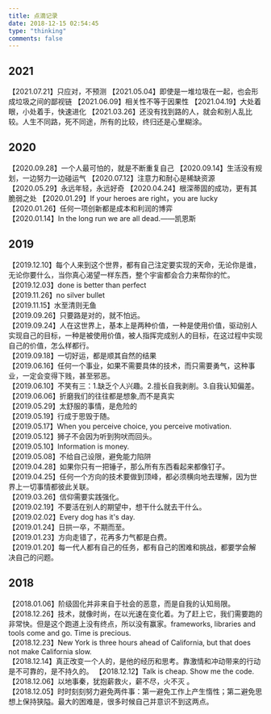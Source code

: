 ```yaml
---
title: 点滴记录
date: 2018-12-15 02:54:45
type: "thinking"
comments: false
---
```

## 2021
【2021.07.21】只应对，不预测
【2021.05.04】即使是一堆垃圾在一起，也会形成垃圾之间的鄙视链
【2021.06.09】相关性不等于因果性
【2021.04.19】大处着眼，小处着手，快速进化
【2021.03.26】还没有找到路的人，就会和别人乱比较。人生不同路，死不同途，所有的比较，终归还是心里糊涂。

## 2020
【2020.09.28】一个人最可怕的，就是不断重复自己
【2020.09.14】生活没有规划，一边努力一边碰运气
【2020.07.12】注意力和耐心是稀缺资源
【2020.05.29】永远年轻，永远好奇
【2020.04.24】根深蒂固的成功，更有其脆弱之处
【2020.01.29】If your heroes are right，you are lucky  
【2020.01.26】任何一项创新都是成本和利润的博弈  
【2020.01.14】In the long run we are all dead.——凯恩斯

## 2019
【2019.12.10】每个人来到这个世界，都有自己注定要实现的天命，无论你是谁，无论你要什么，当你真心渴望一样东西，整个宇宙都会合力来帮你的忙。  
【2019.12.03】done is better than perfect  
【2019.11.26】no silver bullet  
【2019.11.15】水至清则无鱼  
【2019.09.26】只要路是对的，就不怕远。  
【2019.09.24】人在这世界上，基本上是两种价值，一种是使用价值，驱动别人实现自己的目标，一种是被使用价值，被人指挥完成别人的目标，在这过程中实现自己的价值，怎么样都行。  
【2019.09.18】一切好运，都是顺其自然的结果  
【2019.06.16】任何一个事业，如果不需要具体的技术，而只需要勇气，这种事业，一定会变得下贱，甚至邪恶。  
【2019.06.10】不笑有三：1.缺乏个人兴趣。2.擅长自我剥削。3.自我认知偏差。  
【2019.06.06】折磨我们的往往都是想象,而不是真实  
【2019.05.29】太舒服的事情，是危险的  
【2019.05.19】行成于思毁于随。  
【2019.05.17】When you perceive choice, you perceive motivation.  
【2019.05.12】狮子不会因为听到狗吠而回头。  
【2019.05.10】Information is money.  
【2019.05.08】不给自己设限，避免能力陷阱  
【2019.04.28】如果你只有一把锤子，那么所有东西看起来都像钉子。  
【2019.04.25】任何一个方向的技术要做到顶峰，都必须横向地去理解，因为世界上一切事情都彼此关联。  
【2019.03.26】信仰需要实践强化。  
【2019.02.19】不要活在别人的期望中，想干什么就去干什么。  
【2019.02.02】Every dog has it's day.  
【2019.01.24】日拱一卒，不期而至。  
【2019.01.23】方向走错了，花再多力气都是白费。  
【2019.01.20】每一代人都有自己的任务，都有自己的困难和挑战，都要学会解决自己的问题。  

## 2018
【2018.01.06】阶级固化并非来自于社会的恶意，而是自我的认知局限。   
【2018.12.26】技术，就像时尚，在以光速在变化着。为了赶上它，我们需要跑的非常快。但是这个跑道上没有终点，所以没有赢家。frameworks, libraries and tools come and go. Time is precious.  
【2018.12.23】New York is three hours ahead of California, but that does not make California slow.  
【2018.12.14】真正改变一个人的，是他的经历和思考。靠激情和冲动带来的行动是不可靠的，是不持久的。
【2018.12.12】Talk is cheap. Show me the code.  
【2018.12.06】以地事秦，犹抱薪救火，薪不尽，火不灭 ​​​。​  
【2018.12.05】时时刻刻努力避免两件事：第一避免工作上产生惰性；第二避免思想上保持狭隘。最大的困难是，很多时候自己并意识不到这两点。 ​​​​
